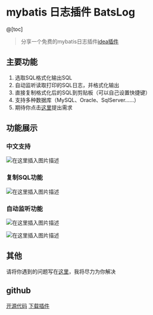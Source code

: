 # mybatis 日志插件 BatsLog
@[toc]
>分享一个免费的mybatis日志插件[idea插件](https://plugins.jetbrains.com/plugin/15301-batslog)
## 主要功能
1. 选取SQL格式化输出SQL
2. 自动监听读取打印的SQL日志，并格式化输出
3. 直接复制格式化后的SQL到剪贴板（可以自己设置快捷键）
4. 支持多种数据库（MySQL、Oracle、SqlServer……）
5. 期待你点击[这里](https://github.com/PerccyKing/batslog/issues)提出需求

## 功能展示
### 中文支持
![在这里插入图片描述](https://img-blog.csdnimg.cn/2020113016074874.png?x-oss-process=image/watermark,type_ZmFuZ3poZW5naGVpdGk,shadow_10,text_aHR0cHM6Ly9ibG9nLmNzZG4ubmV0L3FxXzI5NjAyNTc3,size_16,color_FFFFFF,t_70)
### 复制SQL功能
![在这里插入图片描述](https://img-blog.csdnimg.cn/20201130171818996.gif)

### 自动监听功能
![在这里插入图片描述](https://img-blog.csdnimg.cn/20201130172540631.gif)

![在这里插入图片描述](https://img-blog.csdnimg.cn/20201130171904631.gif)
## 其他
请将你遇到的问题写在[这里](https://github.com/PerccyKing/batslog/issues)，我将尽力为你解决

## github
[开源代码](https://github.com/PerccyKing/batslog)
[下载插件](https://plugins.jetbrains.com/plugin/15301-batslog)